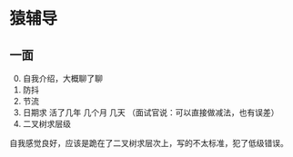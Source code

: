 # 猿辅导


## 一面
0. 自我介绍，大概聊了聊
1. 防抖 
2. 节流
3. 日期求 活了几年 几个月 几天 （面试官说：可以直接做减法，也有误差）
4. 二叉树求层级

自我感觉良好，应该是跪在了二叉树求层次上，写的不太标准，犯了低级错误。
